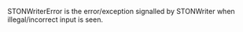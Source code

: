 STONWriterError is the error/exception signalled by STONWriter when illegal/incorrect input is seen. 
